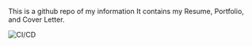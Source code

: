 This is a github repo of my information
It contains my Resume, Portfolio, and Cover Letter.

![CI/CD](https://github.com/ahmadmarhaba/portfolio/workflows/CI/CD/badge.svg)